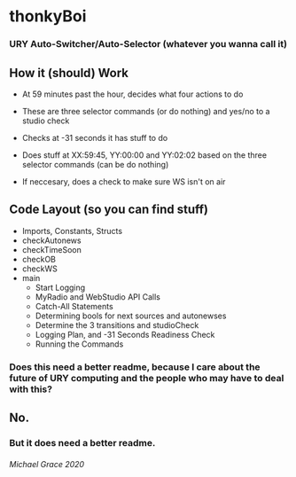 # thonkyBoi

### URY Auto-Switcher/Auto-Selector (whatever you wanna call it)

## How it (should) Work

* At 59 minutes past the hour, decides what four actions to do

* These are three selector commands (or do nothing) and yes/no to a studio check

* Checks at -31 seconds it has stuff to do

* Does stuff at XX:59:45, YY:00:00 and YY:02:02 based on the three selector commands (can be do nothing)

* If neccesary, does a check to make sure WS isn't on air

## Code Layout (so you can find stuff)

* Imports, Constants, Structs
* checkAutonews
* checkTimeSoon
* checkOB
* checkWS
* main
    * Start Logging
    * MyRadio and WebStudio API Calls
    * Catch-All Statements
    * Determining bools for next sources and autonewses
    * Determine the 3 transitions and studioCheck
    * Logging Plan, and -31 Seconds Readiness Check
    * Running the Commands

### Does this need a better readme, because I care about the future of URY computing and the people who may have to deal with this? 

## No.

### But it does need a better readme.

###### Michael Grace 2020